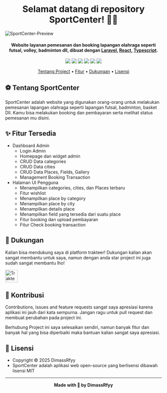 
<h1 align="center">Selamat datang di repository SportCenter! 👋🏻</h1>

![SportCenter-Preview](?raw=true)

<p></p>

<h4 align="center">Website layanan pemesanan dan booking lapangan olahraga seperti futsal, volley, badminton dll, dibuat dengan <a href="https://laravel.com/" target="_blank">Laravel</a>, <a href="https://react.dev/" target="_blank">React</a>, <a href="https://www.typescriptlang.org/" target="_blank">Typescript</a>.
</h4>

<p></p>

<p align="center">
	<img src="https://img.shields.io/github/issues/DimassRfyy/SportCenter-FE?style=flat-square">
	<img src="https://img.shields.io/github/stars/DimassRfyy/SportCenter-FE?style=flat-square"> 
	<img src="https://img.shields.io/github/forks/DimassRfyy/SportCenter-FE?style=flat-square">
	<img src="https://img.shields.io/github/license/DimassRfyy/SportCenter-FE?style=flat-square">
	<img src="https://img.shields.io/badge/maintained%3F-yes-green.svg?style=flat-square">
	<img src="https://img.shields.io/github/followers/DimassRfyy.svg?style=flat-square&label=followers">
</p>

<p align="center">
  <a href="#tentang">Tentang Project</a> •
  <a href="#fitur">Fitur</a> •
  <a href="#dukungan">Dukungan</a> •
  <a href="#lisensi">Lisensi</a>
</p>

<p></p>

<h2 id="tentang">⚽ Tentang SportCenter</h2>

SportCenter adalah website yang digunakan orang-orang untuk melakukan pemesanan lapangan olahraga seperti lapangan futsal, badminton, basket Dll. Kamu bisa melakukan booking dan pembayaran serta melihat status pemesanan mu disini.

<p></p>

<h2 id="fitur">✨ Fitur Tersedia</h2>

- Dashboard Admin
  - Login Admin
  - Homepage dan widget admin
  - CRUD Data categories
  - CRUD Data cities
  - CRUD Data Places, Fields, Gallery
  - Management Booking Transaction
- Halaman UI Pengguna
  - Menampilkan categories, cities, dan Places terbaru
  - Fitur wishlist
  - Menampilkan place by category
  - Menampilkan place by city
  - Menampilkan details place
  - Menampilkan field yang tersedia dari suatu place
  - Fitur booking dan upload pembayaran
  - Fitur Check booking transaction

<p></p>

<h2 id="dukungan">💌 Dukungan</h2>

Kalian bisa mendukung saya di platform trakteer! Dukungan kalian akan sangat membantu untuk saya, namun dengan anda star project ini juga sudah sangat membantu lho!

<p></p>

<a href="https://trakteer.id/dimassrfyy" target="_blank"><img id="wse-buttons-preview" src="https://cdn.trakteer.id/images/embed/trbtn-red-5.png" height="40" style="border:0px;height:40px;" alt="Trakteer Saya"></a>

<p></p>

<h2 id="kontribusi">🤝 Kontribusi</h2>

Contributions, issues and feature requests sangat saya apresiasi karena aplikasi ini jauh dari kata sempurna. Jangan ragu untuk pull request dan membuat perubahan pada project ini.

Berhubung Project ini saya selesaikan sendiri, namun banyak fitur dan banyak hal yang bisa diperbaiki maka bantuan kalian sangat saya apresiasi.

<p></p>

<h2 id="lisensi">📝 Lisensi</h2>

- Copyright © 2025 DimassRfyy
- SportCenter adalah aplikasi web open-source yang berlisensi dibawah lisensi MIT

---

**<p align="center">Made with 🍵 by DimassRfyy</p>**

